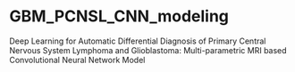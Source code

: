 # GBM_PCNSL_CNN_modeling
Deep Learning for Automatic Differential Diagnosis of Primary Central Nervous System Lymphoma and Glioblastoma: Multi-parametric MRI based Convolutional Neural Network Model
